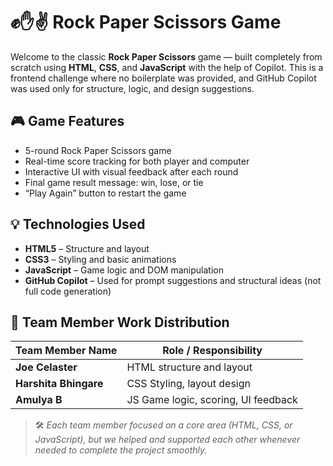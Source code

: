 # ✊✋✌️ Rock Paper Scissors Game

Welcome to the classic **Rock Paper Scissors** game — built completely from scratch using **HTML**, **CSS**, and **JavaScript** with the help of Copilot. This is a frontend challenge where no boilerplate was provided, and GitHub Copilot was used only for structure, logic, and design suggestions.

## 🎮 Game Features

- 5-round Rock Paper Scissors game
- Real-time score tracking for both player and computer
- Interactive UI with visual feedback after each round
- Final game result message: win, lose, or tie
- “Play Again” button to restart the game

## 💡 Technologies Used

- **HTML5** – Structure and layout
- **CSS3** – Styling and basic animations
- **JavaScript** – Game logic and DOM manipulation
- **GitHub Copilot** – Used for prompt suggestions and structural ideas (not full code generation)

## 👥 Team Member Work Distribution

| Team Member Name       | Role / Responsibility              |
|------------------------|------------------------------------|
| **Joe Celaster**       | HTML structure and layout          |
| **Harshita Bhingare**  | CSS Styling, layout design         |
| **Amulya B**           |JS Game logic, scoring, UI feedback |

> 🛠️ _Each team member focused on a core area (HTML, CSS, or JavaScript), but we helped and supported each other whenever needed to complete the project smoothly._ 
